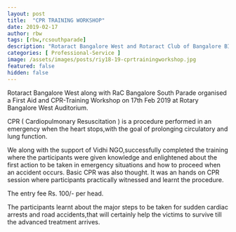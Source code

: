 ```yaml
---
layout: post
title:  "CPR TRAINING WORKSHOP"
date: 2019-02-17
author: rbw
tags: [rbw,rcsouthparade]
description: "Rotaract Bangalore West and Rotaract Club of Bangalore BIT  organised Creative Corners- A hands on Photoshop Workshop."
categories: [ Professional-Service ]
image: /assets/images/posts/riy18-19-cprtrainingworkshop.jpg
featured: false
hidden: false
---
```


Rotaract Bangalore West along with RaC Bangalore South Parade organised a First Aid and CPR-Training Workshop on 17th Feb 2019 at Rotary Bangalore West Auditorium.

CPR ( Cardiopulmonary Resuscitation ) is a procedure performed in an emergency when the heart stops,with the goal of prolonging circulatory and lung function.

We along with the support of Vidhi NGO,successfully completed the training where the participants were given knowledge and enlightened about the first action to be taken in emergency situations and how to proceed when an accident occurs. Basic CPR was also thought. It was an hands on CPR session where participants practically witnessed and learnt the procedure. 

The entry fee Rs. 100/- per head.

The participants learnt about the major steps to be taken for sudden cardiac arrests and road accidents,that will certainly help the victims to survive till the advanced treatment arrives.